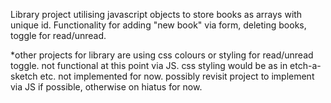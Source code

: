 Library project utilising javascript objects to store books as arrays with unique id.
Functionality for adding "new book" via form, deleting books, toggle for read/unread.

*other projects for library are using css colours or styling for read/unread toggle. not functional at this point via JS. css styling would be as in etch-a-sketch etc. not implemented for now. possibly revisit project to implement via JS if possible, otherwise on hiatus for now.